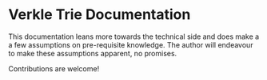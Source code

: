 # Verkle Trie Documentation


This documentation leans more towards the technical side and does make a a few assumptions on pre-requisite knowledge. The author will endeavour to make these assumptions apparent, no promises.

Contributions are welcome!
